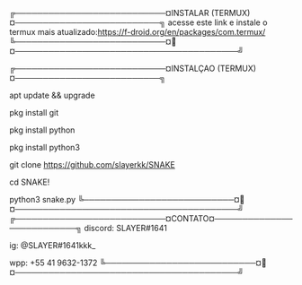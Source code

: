 ╔───────────────────────────¤INSTALAR (TERMUX)¤──────────────────────────╗
acesse este link e instale o termux mais atualizado:https://f-droid.org/en/packages/com.termux/
╚───────────────────────────¤🐍¤────────────────────────────────────────╝

╔───────────────────────────¤INSTALÇAO (TERMUX)¤──────────────────────────╗

apt update && upgrade

pkg install git

pkg install python

pkg install python3

git clone https://github.com/slayerkk/SNAKE

cd SNAKE!

python3 snake.py
╚───────────────────────────¤🐍¤────────────────────────────────────────╝
╔───────────────────────────¤CONTATO¤──────────────────────────╗
discord: SLAYER#1641

ig: @SLAYER#1641kkk_

wpp: +55 41 9632-1372
╚───────────────────────────¤🐍¤────────────────────────────────────────╝
